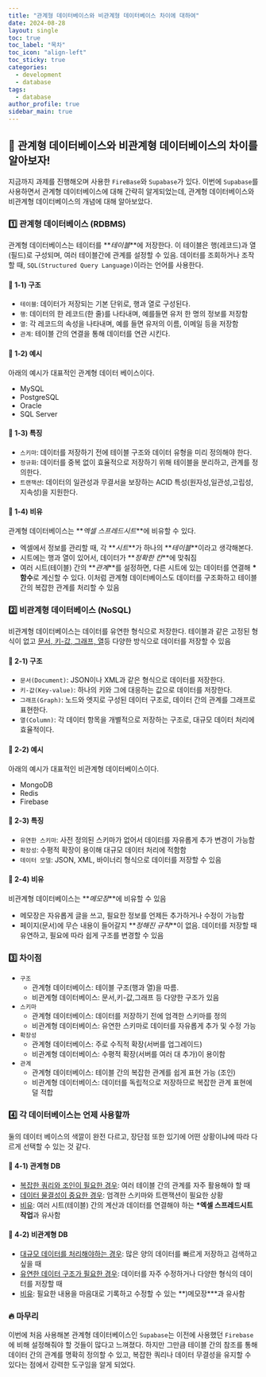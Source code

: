 ```yaml
---
title: "관계형 데이터베이스와 비관계형 데이터베이스 차이에 대하여"
date: 2024-08-28
layout: single
toc: true
toc_label: "목차"
toc_icon: "align-left"
toc_sticky: true
categories:
  - development
  - database
tags:
  - database
author_profile: true
sidebar_main: true
---
```


## :ledger: 관계형 데이터베이스와 비관계형 데이터베이스의 차이를 알아보자!

지금까지 과제를 진행해오며 사용한 `FireBase`와 `Supabase`가 있다. 이번에 `Supabase`를 사용하면서 관계형 데이터베이스에 대해 간략히 알게되었는데, 관계형 데이터베이스와 비관계형 데이터베이스의 개념에 대해 알아보았다.

### :one: 관계형 데이터베이스 (RDBMS)

관계형 데이터베이스는 테이터를 **_테이블_**에 저장한다. 이 테이블은 행(레코드)과 열(필드)로 구성되며, 여러 테이블간에 관계를 설정할 수 있음. 데이터를 조회하거나 조작할 때, `SQL(Structured Query Language)`이라는 언어를 사용한다.

#### :pushpin: 1-1) 구조

- `테이블`: 데이터가 저장되는 기본 단위로, 행과 열로 구성된다.
- `행`: 데이터의 한 레코드(한 줄)를 나타내며, 예를들면 유저 한 명의 정보를 저장함
- `열`: 각 레코드의 속성을 나타내며, 예를 들면 유저의 이름, 이메일 등을 저장함
- `관계`: 테이블 간의 연결을 통해 데이터를 연관 시킨다.

#### :pushpin: 1-2) 예시

아래의 예시가 대표적인 관계형 데이터 베이스이다.

- MySQL
- PostgreSQL
- Oracle
- SQL Server

#### :pushpin: 1-3) 특징

- `스키마`: 데이터를 저장하기 전에 테이블 구조와 데이터 유형을 미리 정의해야 한다.
- `정규화`: 데이터를 중복 없이 효율적으로 저장하기 위해 테이블을 분리하고, 관계를 정의한다.
- `트랜잭션`: 데이터의 일관성과 무결서을 보장하는 ACID 특성(원자성,일관성,고립성,지속성)을 지원한다.

#### :pushpin: 1-4) 비유

관계형 데이터베이스는 **_엑셀 스프레드시트_**에 비유할 수 있다.

- 엑셀에서 정보를 관리할 때, 각 **_시트_**가 하나의 **_테이블_**이라고 생각해본다.
- 시트에는 행과 열이 있어서, 데이터가 **_정확한 칸_**에 맞춰짐
- 여러 시트(테이블) 간의 **_관계_**를 설정하면, 다른 시트에 있는 데이터를 연결해 **\*함수**로 계신할 수 있다. 이처럼 관계형 데이터베이스도 데이터를 구조화하고 테이블 간의 복잡한 관계를 처리할 수 있음

### :two: 비관계형 데이터베이스 (NoSQL)

비관계형 데이터베이스는 데이터를 유연한 형식으로 저장한다. 테이블과 같은 고정된 형식이 없고 <u>문서, 키-값, 그래프, 열</u>등 다양한 방식으로 데이터를 저장할 수 있음

#### :pushpin: 2-1) 구조

- `문서(Document)`: JSON이나 XML과 같은 형식으로 데이터를 저장한다.
- `키-값(Key-value)`: 하나의 키와 그에 대응하는 값으로 데이터를 저장한다.
- `그래프(Graph)`: 노드와 엣지로 구성된 데이터 구조로, 데이터 간의 관계를 그래프로 표현한다.
- `열(Column)`: 각 데이터 항목을 개별적으로 저장하는 구조로, 대규모 데이터 처리에 효율적이다.

#### :pushpin: 2-2) 예시

아래의 예시가 대표적인 비관계형 데이터베이스이다.

- MongoDB
- Redis
- Firebase

#### :pushpin: 2-3) 특징

- `유연한 스키마`: 사전 정의된 스키마가 없어서 데이터를 자유롭게 추가 변경이 가능함
- `확장성`: 수평적 확장이 용이해 대규모 데이터 처리에 적함함
- `데이터 모델`: JSON, XML, 바이너리 형식으로 데이터를 저장할 수 있음

#### :pushpin: 2-4) 비유

비관계형 데이터베이스는 **_메모장_**에 비유할 수 있음

- 메모장은 자유롭게 글을 쓰고, 필요한 정보를 언제든 추가하거나 수정이 가능함
- 페이지(문서)에 무슨 내용이 들어갈지 **_정해진 규칙_**이 없음. 데이터를 저장할 때 유연하고, 필요에 따라 쉽게 구조를 변경할 수 있음

### :three: 차이점

- `구조`
  - 관계형 데이터베이스: 테이블 구조(행과 열)을 따름.
  - 비관계형 데이터베이스: 문서,키-값,그래프 등 다양한 구조가 있음
- `스키마`
  - 관계형 데이터베이스: 데이터를 저장하기 전에 엄격한 스키마를 정의
  - 비관계형 데이터베이스: 유연한 스키마로 데이터를 자유롭게 추가 및 수정 가능
- `확장성`
  - 관계형 데이터베이스: 주로 수직적 확장(서버를 업그레이드)
  - 비관계형 데이터베이스: 수평적 확장(서버를 여러 대 추가)이 용이함
- `관계`
  - 관계형 데이터베이스: 테이블 간의 복잡한 관계를 쉽게 표현 가능 (조인)
  - 비관계형 데이터베이스: 데이터를 독립적으로 저장하므로 복잡한 관계 표현에 덜 적합

### :four: 각 데이터베이스는 언제 사용할까

둘의 데이터 베이스의 색깔이 완전 다르고, 장단점 또한 있기에 어떤 상황이냐에 따라 다르게 선택할 수 있는 것 같다.

#### :pushpin: 4-1) 관계형 DB

- <u>복잡한 쿼리와 조인이 필요한 경우</u>: 여러 테이블 간의 관계를 자주 활용해야 할 때
- <u>데이터 물결성이 중요한 경우</u>: 엄격한 스키마와 트랜잭션이 필요한 상황
- <u>비유</u>: 여러 시트(테이블) 간의 계산과 데이터를 연결해야 하는 **\*엑셀 스프레드시트 작업**과 유사함

#### :pushpin: 4-2) 비관계형 DB

- <u>대규모 데이터를 처리해야하는 경우</u>: 많은 양의 데이터를 빠르게 저장하고 검색하고 싶을 때
- <u>유연한 데이터 구조가 필요한 경우</u>: 데이터를 자주 수정하거나 다양한 형식의 데이터를 저장할 때
- <u>비유</u>: 필요한 내용을 마음대로 기록하고 수정할 수 있는 **)메모장\***과 유사함

### :fire: 마무리

이번에 처음 사용해본 관계형 데이터베이스인 `Supabase`는 이전에 사용했던 `Firebase`에 비해 설정해줘야 할 것들이 많다고 느껴졌다. 하지만 그만큼 테이블 간의 참조를 통해 데이터 간의 관계를 명확히 정의할 수 있고, 복잡한 쿼리나 데이터 무결성을 유지할 수 있다는 점에서 강력한 도구임을 알게 되었다.
